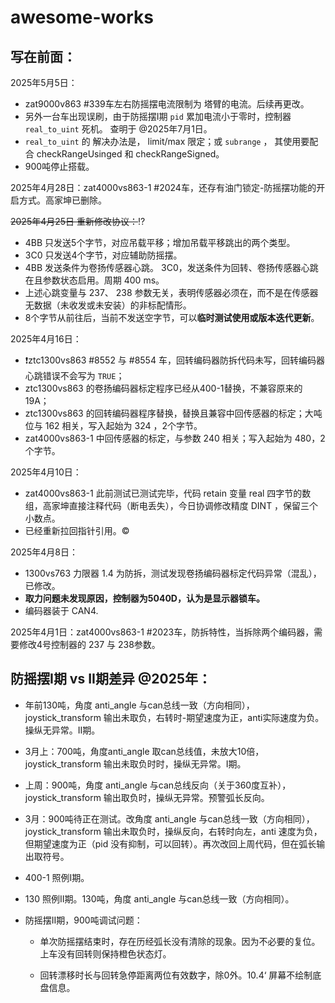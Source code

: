 # awesome-works

## 写在前面：
2025年5月5日：

- zat9000v863 #339车左右防摇摆电流限制为 塔臂的电流。后续再更改。
- 另外一台车出现误刷，由于防摇摆I期 `pid` 累加电流小于零时，控制器 `real_to_uint` 死机。 查明于 @2025年7月1日。
- `real_to_uint` 的 解决办法是， limit/max 限定；或 `subrange` ， 其使用要配合 checkRangeUsinged 和 checkRangeSigned。
- 900吨停止搭载。

2025年4月28日：zat4000vs863-1 #2024车，还存有油门锁定-防摇摆功能的开启方式。高家坤已删除。

~~2025年4月25日 重新修改协议：~~:interrobang:

- 4BB 只发送5个字节，对应吊载平移；增加吊载平移跳出的两个类型。
- 3C0 只发送4个字节，对应辅助防摇摆。
- 4BB 发送条件为卷扬传感器心跳。 3C0，发送条件为回转、卷扬传感器心跳在且参数状态启用。周期 400 ms。
- 上述心跳变量与 237、 238 参数无关，表明传感器必须在，而不是在传感器无数据（未收发或未安装）的非标配情形。
- 8个字节从前往后，当前不发送空字节，可以**临时测试使用或版本迭代更新**。

2025年4月16日：

- :heavy_exclamation_mark:ztc1300vs863 #8552 与 #8554 车，回转编码器防拆代码未写，回转编码器心跳错误不会写为 `TRUE`；
- ztc1300vs863 的卷扬编码器标定程序已经从400-1替换，不兼容原来的19A；
- ztc1300vs863 的回转编码器程序替换，替换且兼容中回传感器的标定；大吨位与 162 相关，写入起始为 324 ，2个字节。
- zat4000vs863-1 中回传感器的标定，与参数 240 相关；写入起始为 480，2个字节。

2025年4月10日：

- zat4000vs863-1 此前测试已测试完毕，代码 retain 变量 real 四字节的数组，高家坤直接注释代码（断电丢失），今日协调修改精度 DINT ，保留三个小数点。
- 已经重新拉回指针引用。:copyright:

2025年4月8日：

- 1300vs763 力限器 1.4 为防拆，测试发现卷扬编码器标定代码异常（混乱），已修改。
- **取力问题未发现原因，控制器为5040D，认为是显示器锁车。**
- 编码器装于 CAN4.

2025年4月1日：zat4000vs863-1 #2023车，防拆特性，当拆除两个编码器，需要修改4号控制器的 237 与 238参数。

## 防摇摆I期 vs II期差异 @2025年：

- 年前130吨，角度 anti_angle 与can总线一致（方向相同），joystick_transform 输出未取负，右转时-期望速度为正，anti实际速度为负。操纵无异常。II期。
- 3月上：700吨，角度anti_angle 取can总线值，未放大10倍，joystick_transform 输出未取负时时，操纵无异常。I期。
- 上周：900吨，角度 anti_angle 与can总线反向（关于360度互补），joystick_transform 输出取负时，操纵无异常。预警弧长反向。


- 3月：900吨待正在测试。改角度 anti_angle 与can总线一致（方向相同），joystick_transform 输出未取负时，操纵反向，右转时向左，anti 速度为负，但期望速度为正（pid 没有抑制，可以回转）。再次改回上周代码，但在弧长输出取符号。

- 400-1 照例I期。

- 130 照例II期。130吨，角度 anti_angle 与can总线一致（方向相同）。

- 防摇摆II期，900吨调试问题：

  - 单次防摇摆结束时，存在历经弧长没有清除的现象。因为不必要的复位。上车没有回转则保持橙色状态灯。

  - 回转漂移时长与回转急停距离两位有效数字，除0外。10.4‘ 屏幕不绘制底盘信息。

